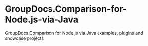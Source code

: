# GroupDocs.Comparison-for-Node.js-via-Java
GroupDocs.Comparison for Node.js via Java examples, plugins and showcase projects 
